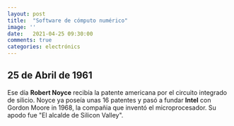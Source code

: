 ```yaml
---
layout: post
title:  "Software de cómputo numérico"
image: ''
date:   2021-04-25 09:30:00
comments: true
categories: electrónics
---
```


## 25 de Abril de 1961

Ese día **Robert Noyce** recibía la patente americana por el circuito integrado de silicio. Noyce ya poseía unas 16 patentes
y pasó a fundar **Intel** con Gordon Moore in 1968, la compañia que inventó el microprocesador. Su apodo fue "El alcalde de
Silicon Valley".
